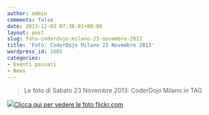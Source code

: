```yaml
---
author: admin
comments: false
date: 2013-12-03 07:38:01+00:00
layout: post
slug: foto-coderdojo-milano-23-novembre-2013
title: 'Foto: CoderDojo Milano 23 Novembre 2013'
wordpress_id: 1665
categories:
- Eventi passati
- News
---
```


<blockquote>Le foto di Sabato 23 Novembre 2013: CoderDojo Milano in TAG</blockquote>




[![](//coderdojomilano.it/wp-content/uploads/2013/12/tag_novembre.jpg)Clicca qui per vedere le foto flickr.com](//www.flickr.com/photos/98942956@N02/sets/72157638012435796/)
